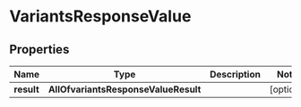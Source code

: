 # VariantsResponseValue

## Properties
Name | Type | Description | Notes
------------ | ------------- | ------------- | -------------
**result** | **AllOfvariantsResponseValueResult** |  |  [optional]
